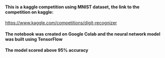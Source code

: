 #### This is a kaggle competition using MNIST dataset, the link to the competition on kaggle:

https://www.kaggle.com/competitions/digit-recognizer

#### The notebook was created on Google Colab and the neural network model was built using TensorFlow
#### The model scored above 95% accuracy 
